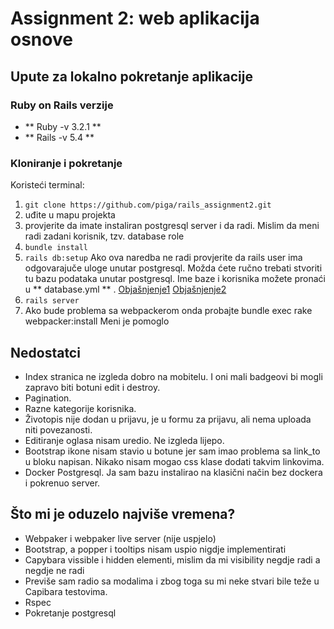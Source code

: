 # Assignment 2: web aplikacija osnove
## Upute za lokalno pokretanje aplikacije
### Ruby on Rails verzije

- ** Ruby -v 3.2.1 **
- ** Rails -v 5.4 **

### Kloniranje i pokretanje

Koristeći terminal:

1. `git clone https://github.com/piga/rails_assignment2.git`
2. uđite u mapu projekta
3. provjerite da imate instaliran postgresql server i da radi. Mislim da meni radi zadani korisnik, tzv. database role
4. `bundle install`
5. `rails db:setup` Ako ova naredba ne radi provjerite da rails user ima odgovarajuče uloge unutar postgresql. Možda ćete ručno trebati stvoriti tu bazu podataka unutar postgresql. Ime baze i korisnika možete pronaći u ** database.yml ** . [Objašnjenje1](https://stackoverflow.com/questions/24073658/running-a-rails-app-locally-creating-local-version-of-database-schema-with-rak) [Objašnjenje2](https://www.digitalocean.com/community/tutorials/how-to-set-up-ruby-on-rails-with-postgres)
6. `rails server`
7. Ako bude problema sa webpackerom onda probajte bundle exec rake webpacker:install 
Meni je pomoglo


## Nedostatci

- Index stranica ne izgleda dobro na mobitelu. I oni mali badgeovi bi mogli zapravo biti botuni edit i destroy.
- Pagination.
- Razne kategorije korisnika.
- Životopis nije dodan u prijavu, je u formu za prijavu, ali nema uploada niti povezanosti.
- Editiranje oglasa nisam uredio. Ne izgleda lijepo.
- Bootstrap ikone nisam stavio u botune jer sam imao problema sa link_to u bloku napisan. Nikako nisam mogao css klase  dodati takvim linkovima.
- Docker Postgresql. Ja sam bazu instalirao na klasični način bez dockera i pokrenuo server.

## Što mi je oduzelo najviše vremena?

- Webpaker i webpaker live server (nije uspjelo)
- Bootstrap, a popper i tooltips nisam uspio nigdje implementirati
- Capybara vissible i hidden elementi, mislim da mi visibility negdje radi a negdje ne radi
- Previše sam radio sa modalima i zbog toga su mi neke stvari bile teže u Capibara testovima.
- Rspec 
- Pokretanje postgresql


